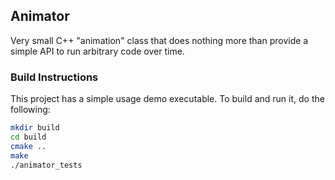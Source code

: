 ## Animator

Very small C++ "animation" class that does nothing more than provide a simple API to run arbitrary code over time.

### Build Instructions

This project has a simple usage demo executable. To build and run it, do the following:

```bash
mkdir build
cd build
cmake ..
make
./animator_tests

```
